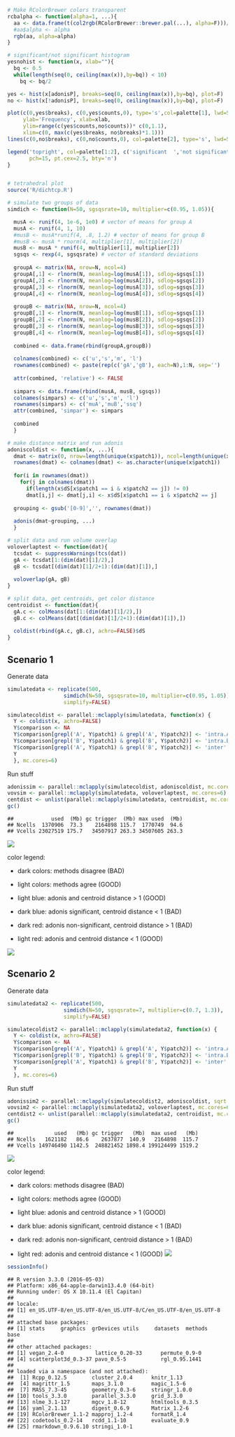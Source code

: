 ``` r
# Make RColorBrewer colors transparent
rcbalpha <- function(alpha=1, ...){
  aa <- data.frame(t(col2rgb(RColorBrewer::brewer.pal(...), alpha=F)))/255
  #aa$alpha <- alpha
  rgb(aa, alpha=alpha)
}

# significant/not significant histogram 
yesnohist <- function(x, xlab=""){
  bq <- 0.5  
  while(length(seq(0, ceiling(max(x)),by=bq)) < 10) 
    bq <- bq/2

yes <- hist(x[adonisP], breaks=seq(0, ceiling(max(x)),by=bq), plot=F)
no <- hist(x[!adonisP], breaks=seq(0, ceiling(max(x)),by=bq), plot=F)

plot(c(0,yes$breaks), c(0,yes$counts,0), type='s',col=palette[1], lwd=5,
     ylab='Frequency', xlab=xlab,
     ylim=range(c(yes$counts,no$counts))* c(0,1.1),
     xlim=c(0, max(c(yes$breaks, no$breaks)*1.1)))
lines(c(0,no$breaks), c(0,no$counts,0), col=palette[2], type='s', lwd=5)

legend('topright', col=palette[1:2], c('significant  ','not significant  '), 
       pch=15, pt.cex=2.5, bty='n')
}


# tetrahedral plot
source('R/dichtcp.R')

# simulate two groups of data
simdich <- function(N=50, sgsqsrate=10, multiplier=c(0.95, 1.05)){

  musA <- runif(4, 1e-6, 1e0) # vector of means for group A
  musA <- runif(4, 1, 10)
  #musB <- musA*runif(4, .8, 1.2) # vector of means for group B
  #musB <- musA * rnorm(4, multiplier[1], multiplier[2])
  musB <- musA * runif(4, multiplier[1], multiplier[2])
  sgsqs <- rexp(4, sgsqsrate) # vector of standard deviations
  
  groupA <- matrix(NA, nrow=N, ncol=4)
  groupA[,1] <- rlnorm(N, meanlog=log(musA[1]), sdlog=sgsqs[1])
  groupA[,2] <- rlnorm(N, meanlog=log(musA[2]), sdlog=sgsqs[2])
  groupA[,3] <- rlnorm(N, meanlog=log(musA[3]), sdlog=sgsqs[3])
  groupA[,4] <- rlnorm(N, meanlog=log(musA[4]), sdlog=sgsqs[4])
  
  groupB <- matrix(NA, nrow=N, ncol=4)
  groupB[,1] <- rlnorm(N, meanlog=log(musB[1]), sdlog=sgsqs[1])
  groupB[,2] <- rlnorm(N, meanlog=log(musB[2]), sdlog=sgsqs[2])
  groupB[,3] <- rlnorm(N, meanlog=log(musB[3]), sdlog=sgsqs[3])
  groupB[,4] <- rlnorm(N, meanlog=log(musB[4]), sdlog=sgsqs[4])
  
  combined <- data.frame(rbind(groupA,groupB))
  
  colnames(combined) <- c('u','s','m', 'l')
  rownames(combined) <- paste(rep(c('gA','gB'), each=N),1:N, sep='')
  
  attr(combined, 'relative') <- FALSE
  
  simpars <- data.frame(rbind(musA, musB, sgsqs))
  colnames(simpars) <- c('u','s','m', 'l')
  rownames(simpars) <- c('muA','muB','ssq')
  attr(combined, 'simpar') <- simpars
  
  combined
  }

# make distance matrix and run adonis
adoniscoldist <- function(x, ...){
  dmat <- matrix(0, nrow=length(unique(x$patch1)), ncol=length(unique(x$patch1)))
  rownames(dmat) <- colnames(dmat) <- as.character(unique(x$patch1))
  
  for(i in rownames(dmat))
    for(j in colnames(dmat))
      if(length(x$dS[x$patch1 == i & x$patch2 == j]) != 0)
      dmat[i,j] <- dmat[j,i] <- x$dS[x$patch1 == i & x$patch2 == j]
  
  grouping <- gsub('[0-9]','', rownames(dmat))
  
  adonis(dmat~grouping, ...)
  }

# split data and run volume overlap
voloverlaptest <- function(dat){
  tcsdat <- suppressWarnings(tcs(dat))
  gA <- tcsdat[1:(dim(dat)[1]/2),]
  gB <- tcsdat[(dim(dat)[1]/2+1):(dim(dat)[1]),]
  
  voloverlap(gA, gB)
}

# split data, get centroids, get color distance
centroidist <- function(dat){
  gA.c <- colMeans(dat[1:(dim(dat)[1]/2),])
  gB.c <- colMeans(dat[(dim(dat)[1]/2+1):(dim(dat)[1]),])
  
  coldist(rbind(gA.c, gB.c), achro=FALSE)$dS
}
```

Scenario 1
----------

Generate data

``` r
simulatedata <- replicate(500, 
                  simdich(N=50, sgsqsrate=10, multiplier=c(0.95, 1.05)), 
                  simplify=FALSE)

simulatecoldist <- parallel::mclapply(simulatedata, function(x) {
  Y <- coldist(x, achro=FALSE)
  Y$comparison <- NA
  Y$comparison[grepl('A', Y$patch1) & grepl('A', Y$patch2)] <- 'intra.A'
  Y$comparison[grepl('B', Y$patch1) & grepl('B', Y$patch2)] <- 'intra.B'
  Y$comparison[grepl('A', Y$patch1) & grepl('B', Y$patch2)] <- 'inter'
  Y
  }, mc.cores=6)
```

Run stuff

``` r
adonissim <- parallel::mclapply(simulatecoldist, adoniscoldist, mc.cores=6)
vovsim <- parallel::mclapply(simulatedata, voloverlaptest, mc.cores=6)
centdist <- unlist(parallel::mclapply(simulatedata, centroidist, mc.cores=6))
gc()
```

    ##            used  (Mb) gc trigger  (Mb) max used  (Mb)
    ## Ncells  1370906  73.3    2164898 115.7  1770749  94.6
    ## Vcells 23027519 175.7   34507917 263.3 34507605 263.3

![](output/figures/simspt3/simspt3_figunnamed-chunk-2-1.png)

color legend:

-   dark colors: methods disagree (BAD)
-   light colors: methods agree (GOOD)

-   light blue: adonis and centroid distance &gt; 1 (GOOD)
-   dark blue: adonis significant, centroid distance &lt; 1 (BAD)
-   dark red: adonis non-significant, centroid distance &gt; 1 (BAD)
-   light red: adonis and centroid distance &lt; 1 (GOOD)

![](output/figures/simspt3/simspt3_figunnamed-chunk-3-1.png)

Scenario 2
----------

Generate data

``` r
simulatedata2 <- replicate(500, 
                  simdich(N=50, sgsqsrate=7, multiplier=c(0.7, 1.3)), 
                  simplify=FALSE)

simulatecoldist2 <- parallel::mclapply(simulatedata2, function(x) {
  Y <- coldist(x, achro=FALSE)
  Y$comparison <- NA
  Y$comparison[grepl('A', Y$patch1) & grepl('A', Y$patch2)] <- 'intra.A'
  Y$comparison[grepl('B', Y$patch1) & grepl('B', Y$patch2)] <- 'intra.B'
  Y$comparison[grepl('A', Y$patch1) & grepl('B', Y$patch2)] <- 'inter'
  Y
  }, mc.cores=6)
```

Run stuff

``` r
adonissim2 <- parallel::mclapply(simulatecoldist2, adoniscoldist, sqrt.dist=TRUE, mc.cores=6)
vovsim2 <- parallel::mclapply(simulatedata2, voloverlaptest, mc.cores=6)
centdist2 <- unlist(parallel::mclapply(simulatedata2, centroidist, mc.cores=6))
gc()
```

    ##             used   (Mb) gc trigger   (Mb)  max used   (Mb)
    ## Ncells   1621182   86.6    2637877  140.9   2164898  115.7
    ## Vcells 149746490 1142.5  248821452 1898.4 199124499 1519.2

![](output/figures/simspt3/simspt3_figunnamed-chunk-4-1.png)

color legend:

-   dark colors: methods disagree (BAD)
-   light colors: methods agree (GOOD)

-   light blue: adonis and centroid distance &gt; 1 (GOOD)
-   dark blue: adonis significant, centroid distance &lt; 1 (BAD)
-   dark red: adonis non-significant, centroid distance &gt; 1 (BAD)
-   light red: adonis and centroid distance &lt; 1 (GOOD) ![](output/figures/simspt3/simspt3_figunnamed-chunk-5-1.png)

``` r
sessionInfo()
```

    ## R version 3.3.0 (2016-05-03)
    ## Platform: x86_64-apple-darwin13.4.0 (64-bit)
    ## Running under: OS X 10.11.4 (El Capitan)
    ## 
    ## locale:
    ## [1] en_US.UTF-8/en_US.UTF-8/en_US.UTF-8/C/en_US.UTF-8/en_US.UTF-8
    ## 
    ## attached base packages:
    ## [1] stats     graphics  grDevices utils     datasets  methods   base     
    ## 
    ## other attached packages:
    ## [1] vegan_2.4-0          lattice_0.20-33      permute_0.9-0       
    ## [4] scatterplot3d_0.3-37 pavo_0.5-5           rgl_0.95.1441       
    ## 
    ## loaded via a namespace (and not attached):
    ##  [1] Rcpp_0.12.5        cluster_2.0.4      knitr_1.13        
    ##  [4] magrittr_1.5       maps_3.1.0         magic_1.5-6       
    ##  [7] MASS_7.3-45        geometry_0.3-6     stringr_1.0.0     
    ## [10] tools_3.3.0        parallel_3.3.0     grid_3.3.0        
    ## [13] nlme_3.1-127       mgcv_1.8-12        htmltools_0.3.5   
    ## [16] yaml_2.1.13        digest_0.6.9       Matrix_1.2-6      
    ## [19] RColorBrewer_1.1-2 mapproj_1.2-4      formatR_1.4       
    ## [22] codetools_0.2-14   rcdd_1.1-10        evaluate_0.9      
    ## [25] rmarkdown_0.9.6.10 stringi_1.0-1
